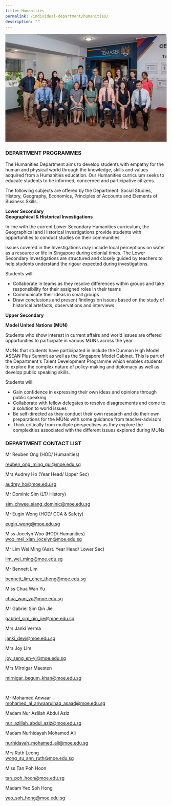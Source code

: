 ```yaml
---
title: Humanities
permalink: /individual-department/humanities/
description: ""
---
```

![2022.03.23 Temasek Sec Department Photographs 8651.jpg](/images/20220323%20Temasek%20Sec%20Department%20Photographs%208651.jpg)  

### DEPARTMENT PROGRAMMES


The Humanities Department aims to develop students with empathy for the human and physical world through the knowledge, skills and values acquired from a Humanities education. Our Humanities curriculum seeks to educate students to be informed, concerned and participative citizens.  
  
The following subjects are offered by the Department: Social Studies, History, Geography, Economics, Principles of Accounts and Elements of Business Skills.  


**Lower Secondary**  
**Geographical & Historical Investigations**  


In line with the current Lower Secondary Humanities curriculum, the Geographical and Historical Investigations provide students with opportunities to conduct studies on their communities.  
  
Issues covered in the Investigations may include local perceptions on water as a resource or life in Singapore during colonial times. The Lower Secondary Investigations are structured and closely guided by teachers to help students understand the rigour expected during investigations.  
  
Students will:  

*   Collaborate in teams as they resolve differences within groups and take responsibility for their assigned roles in their teams
*   Communicate their ideas in small groups
*   Draw conclusions and present findings on issues based on the study of historical artefacts, observations and interviews

  
**Upper Secondary**  
  
**Model United Nations (MUN)**  
  
Students who show interest in current affairs and world issues are offered opportunities to participate in various MUNs across the year.  
  
MUNs that students have participated in include the Dunman High Model ASEAN Plus Summit as well as the Singapore Model Cabinet. This is part of the Department's Talent Development Programme which enables students to explore the complex nature of policy-making and diplomacy as well as develop public speaking skills.  
  
Students will:  

*   Gain confidence in expressing their own ideas and opinions through public speaking
*   Collaborate with fellow delegates to resolve disagreements and come to a solution to world issues
*   Be self-directed as they conduct their own research and do their own preparations for the MUNs with some guidance from teacher-advisors
*   Think critically from multiple perspectives as they explore the complexities associated with the different issues explored during MUNs

### DEPARTMENT CONTACT LIST

  

Mr Reuben Ong (HOD/ Humanities)  

reuben_ong_ming_gui@moe.edu.sg

  

Mrs Audrey Ho (Year Head/ Upper Sec) 

audrey_ho@moe.edu.sg

  

Mr Dominic Sim (LT/ History)

sim_chwee_siang_dominic@moe.edu.sg

  

Mr Eugin Wong (HOD/ CCA & Safety)  

eugin_wong@moe.edu.sg

  

Miss Jocelyn Woo (HOD/ Humanities)   
woo_mei_xian_jocelyn@moe.edu.sg  

  

Mr Lim Wei Ming (Asst. Year Head/ Lower Sec)   

lim_wei_ming@moe.edu.sg

  

Mr Bennett Lim  

bennett_lim_chee_theng@moe.edu.sg  

  

Miss Chua Wan Yu  

chua_wan_yu@moe.edu.sg

  

Mr Gabriel Sim Qin Jie 

gabriel_sim_qin_jie@moe.edu.sg

  

Mrs Janki Verma  

janki_devi@moe.edu.sg

  

Mrs Joy Lim  

joy_seng_en-yi@moe.edu.sg

  

Mrs Mirnigar Maesten  

mirnigar_begum_khan@moe.edu.sg  

   

Mr Mohamed Anwaar  
mohamed_al_anwaarulhaq_asaad@moe.edu.sg  

  

Madam Nur Azlilah Abdul Aziz  

nur_azlilah_abdul_aziz@moe.edu.sg  

  

Madam Nurhidayah Mohamed Ali  

nurhidayah_mohamed_ali@moe.edu.sg  

  

Mrs Ruth Leong  
wong_su_ann_ruth@moe.edu.sg  

  

Miss Tan Poh Hoon 

tan_poh_hoon@moe.edu.sg

  

Madam Yeo Soh Hong  

yeo_soh_hong@moe.edu.sg